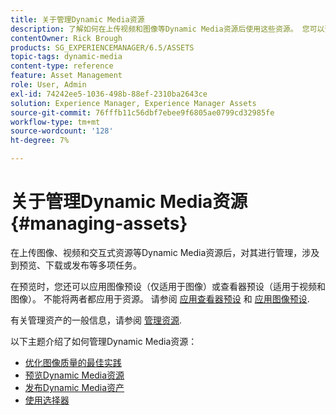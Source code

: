 ```yaml
---
title: 关于管理Dynamic Media资源
description: 了解如何在上传视频和图像等Dynamic Media资源后使用这些资源。 您可以预览、下载或发布资源。
contentOwner: Rick Brough
products: SG_EXPERIENCEMANAGER/6.5/ASSETS
topic-tags: dynamic-media
content-type: reference
feature: Asset Management
role: User, Admin
exl-id: 74242ee5-1036-498b-88ef-2310ba2643ce
solution: Experience Manager, Experience Manager Assets
source-git-commit: 76fffb11c56dbf7ebee9f6805ae0799cd32985fe
workflow-type: tm+mt
source-wordcount: '128'
ht-degree: 7%

---
```


# 关于管理Dynamic Media资源 {#managing-assets}

在上传图像、视频和交互式资源等Dynamic Media资源后，对其进行管理，涉及到预览、下载或发布等多项任务。

在预览时，您还可以应用图像预设（仅适用于图像）或查看器预设（适用于视频和图像）。 不能将两者都应用于资源。 请参阅 [应用查看器预设](/help/assets/viewer-presets.md) 和 [应用图像预设](/help/assets/image-sets.md).

有关管理资产的一般信息，请参阅 [管理资源](/help/assets/manage-assets.md).

以下主题介绍了如何管理Dynamic Media资源：

* [优化图像质量的最佳实践](/help/assets/best-practices-for-optimizing-the-quality-of-your-images.md)
* [预览Dynamic Media资源](/help/assets/previewing-assets.md)
* [发布Dynamic Media资产](/help/assets/publishing-dynamicmedia-assets.md)
* [使用选择器](/help/assets/working-with-selectors.md)
